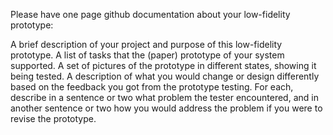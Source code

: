 Please have one page github documentation about your low-fidelity prototype:

A brief description of your project and purpose of this low-fidelity prototype.
A list of tasks that the (paper) prototype of your system supported.
A set of pictures of the prototype in different states, showing it being tested.
A description of what you would change or design differently based on the feedback you got from the prototype testing. For each, describe in a sentence or two what problem the tester encountered, and in another sentence or two how you would address the problem if you were to revise the prototype.
